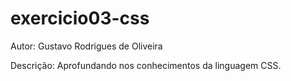 # exercicio03-css
Autor: Gustavo Rodrigues de Oliveira

Descrição: Aprofundando nos conhecimentos da linguagem CSS.
